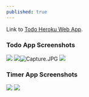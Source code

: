 ```yaml
---
published: true
---
```

Link to [Todo Heroku Web App](https://arcane-caverns-41973.herokuapp.com).

### Todo App Screenshots
![]({{site.baseurl}}/images/login%20page.JPG)
![]({{site.baseurl}}/images/Capture.JPG)![Capture.JPG]({{site.baseurl}}/images/Capture.JPG)
![]({{site.baseurl}}/images/sample%20page.JPG)

### Timer App Screenshots

![]({{site.baseurl}}/images/TIMER%20APP.JPG)
![]({{site.baseurl}}/images/TIMER%20APP2.JPG)
